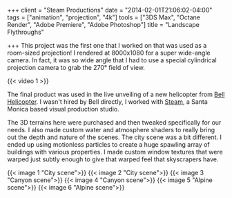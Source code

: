 +++
client = "Steam Productions"
date = "2014-02-01T21:06:02-04:00"
tags = ["animation", "projection", "4k"]
tools = ["3DS Max", "Octane Render", "Adobe Premiere", "Adobe Photoshop"]
title = "Landscape Flythroughs"

+++
This project was the first one that I worked on that was used as a room-sized projection! I rendered at 8000x1080 for a super wide-angle camera. In fact, it was so wide angle that I had to use a special cylindrical projection camera to grab the 270° field of view.

{{< video 1 >}}

The final product was used in the live unveiling of a new helicopter from [Bell Helicopter](http://www.bellhelicopter.com/). I wasn't hired by Bell directly, I worked with [Steam](http://www.steamshow.com/), a Santa Monica based visual production studio.

The 3D terrains here were purchased and then tweaked specifically for our needs. I also made custom water and atmosphere shaders to really bring out the depth and nature of the scenes. The city scene was a bit different. I ended up using motionless particles to create a huge spawling array of buildings with various properties. I made custom window textures that were warped just subtly enough to give that warped feel that skyscrapers have.

{{< image 1 "City scene">}}
{{< image 2 "City scene">}}
{{< image 3 "Canyon scene">}}
{{< image 4 "Canyon scene">}}
{{< image 5 "Alpine scene">}}
{{< image 6 "Alpine scene">}}
